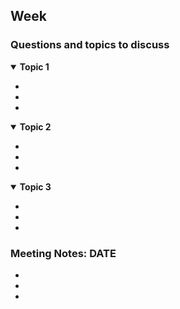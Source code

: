 
## Week #

### Questions and topics to discuss

<details open><summary><strong>Topic 1</strong></summary>

* 
* 
* 

</details>


<details open><summary><strong>Topic 2</strong></summary>

* 
* 
* 

</details>


<details open><summary><strong>Topic 3</strong></summary>

* 
* 
* 

</details>


### Meeting Notes: DATE

* 
* 
* 


</details>

